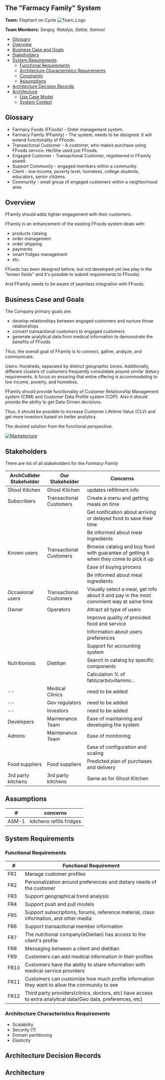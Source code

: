 ## The "Farmacy Family" System

**Team:** Elephant on Cycle
![Team_Logo](https://github.com/sakosy/arch_katas_2021/images/Elephant_on_Cycle.png)

**Team Members:** *Sergey, Natalya, Sattar, Samvel*

-   [Glossary](https://github.com/sakosy/arch_katas_2021#glossary)
-   [Overview](https://github.com/sakosy/arch_katas_2021#overview)
-   [Business Case and Goals](https://github.com/sakosy/arch_katas_2021#business-case-and-goals)
-   [Stakeholders](https://github.com/sakosy/arch_katas_2021/blob/main/stakeholders.md)
-   [System Requirements](https://github.com/sakosy/arch_katas_2021#system-requirements)
    -   [Functional Requirements](https://github.com/sakosy/arch_katas_2021#functional-requirements)
    -   [Architecture Characteristics Requirements](https://github.com/sakosy/arch_katas_2021#architecture-characteristics-requirements)
    -   [Constraints](https://github.com/sakosy/arch_katas_2021#constraints)
    -   [Assumptions](https://github.com/sakosy/arch_katas_2021#assumptions)
-  [Architecture Decision Records](https://github.com/sakosy/arch_katas_2021#architecture-decision-records)
- [Architecture](https://github.com/sakosy/arch_katas_2021#architecture)
	- [Use Case Model](https://github.com/sakosy/arch_katas_2021#usecase-model)
	- [System Context](https://github.com/sakosy/arch_katas_2021#system-context)

## Glossary

- Farmacy Foods (FFoods) - Order management system.
- Farmacy Family (FFamily) - The system, needs to be designed. It will extend functionality of FFoods.
- Transactional Customer - A customer, who makes purchase using FFoods service. He/She used just FFoods.
- Engaged Customer - Transactional Customer, registeered in FFamily aswell.
- Support Community - engaged members within a community.
- Client - low income, poverty level, homeless, college students, educators, senior citizens.
- Community - small group of engaged customers within a neighborhood area

## Overview

FFamily should adds tighter engagement with their customers.

FFamily is an enhancement of the existing FFoods system deals with:
 - products catalog 
 - order management 
 - order shipping
 - payments
 - smart fridges management
 - etc.

 FFoods has been designed before, but not developed yet (we play in the "brown fields" and it's possible to submit requirements to FFoods).

 And FFamily needs to be aware of seamless integration with FFoods.

## Business Case and Goals

The Company primary goals are:
- develop relationships between engaged customers and nurture those relationships
- convert transactional customers to engaged customers
- generate analytical data from medical information to demonstrate the benefits of FFoods

Thus, the overall goal of FFamily is to connect, gather, analyze, and communicate.

Users: Hundreds, separated by distinct geographic zones.
Additionally, different clusters of customers frequently consolidate around similar dietary requirements.
A focus on ensuring that entire offering is accommodating to low income, poverty, and homeless.

FFamily should provide functionality of Customer Relationship Management system (CRM) and Customer Data Profile system (CDP). Also it should provide the ability to get Data-Driven decisions.

Thus, it should be possible to increase Customer Lifetime Value (CLV) and get more investors based on better analytics.

The desired solution from the functional perspective:

[![Marketecture](https://github.com/sakosy/arch_katas_2021/images/marketecture.jpg)](https://github.com/sakosy/arch_katas_2021/images/marketecture.jpg)

## Stakeholders

There are list of all stakeholders for the _Farmacy Family_

| ArchCollider Stakeholder | Our Stakeholder | Concerns |
|----|----|--------|
| Ghost Kitchen | Ghost Kitchen | updates refillment info |
| Subscribers | Transactional Customers | Create a menu and getting meals on time |
| | | Get notification about arriving or delayed food to save their time |
| | | Be informed about meal ingredients |
| Known users | Transactional Customers | Browse catalog and buy food with guarantee of getting it when they come to pick it up |
| | | Ease of buying process |
| | | Be informed about meal ingredients |
| Occasional users | Transactional Customers | Visually select a meal, get info about it and pay in the most convinient way at same time|
| Owner | Operators | Attract all type of users |
| | | Improve quality of provided food and service |
| | | Information about users preferences |
| | | Support for accounting system |
| Nutritionists | Dietitian | Search in catalog by specific components |
| | | Calculation % of fats\carbs\vitamins\... |
| -- | Medical Clinics | need to be added |
| -- | Gov regulators | need to be added |
| -- | Investors | need to be added |
| Developers | Maintenance Team | Ease of maintaining and developing the system |
| Admins | Maintenance Team | Ease of monitoring |
| | | Ease of configuration and scaling |
| Food suppliers | Food suppliers | Predicted plan of purchases and delivery |
| 3rd party kitchens | 3rd party kitchens | Same as for Ghost Kitchen |

## Assumptions

| # | concerns |
|----|----|
| ASM-1 | kitchens refills fridges |


## System Requirements

### Functional Requirements

| # | Functional Requirement
|----|----|
| FR1 | Manage customer profiles |
| FR2 | Personalization around preferences and dietary needs of the customer |
| FR3 | Support geographical trend analysis |
| FR4 | Support push and pull models |
| FR5 | Support subscriptions, forums, reference material, class information, and other media |
| FR6 | Support transactional member information |
| FR7 | The nutritional company(eDietian) has access to the client's profile |
| FR8 | Messaging between a client and dietitian |
| FR9 | Customers can add medical information in their profiles |
| FR10 | Customers have the ability to share information with medical service providers |
| FR11 | Customers can customize how much profile information they want to allow the community to see |
| FR12 | Third party providers(clinics, doctors, etc) have access to extra analytical data(Geo data, preferences, etc) |

### Architecture Characteristics Requirements
- Scalability
- Security (?)
- Domain partitioning
- Elasticity

## Architecture Decision Records

## Architecture
